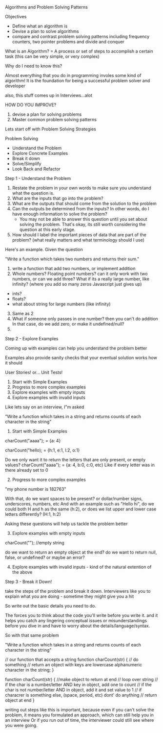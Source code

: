 Algorithms and Problem Solving Patterns 

Objectives 
- Define what an algorithm is
- Devise a plan to solve algorithms
- compare and contrast problem solving patterns including frequency counters, two pointer problems and divide and conquer

What is an Algorithm?  = A process or set of steps to accomplish a certain task (this can be very simple, or very complex)

Why do I need to know this? 

Almost everything that you do in programming involes some kind of algorithm!
It is the foundation for being a successful problem solver and developer 

also, this stuff comes up in Interviews...alot

HOW DO YOU IMPROVE?
1. devise a plan for solving problems
2. Master common problem solving patterns 

Lets start off with Problem Solving Strategies 

Problem Solving 
- Understand the Problem 
- Explore Concrete Examples
- Break it down
- Solve/Simplify
- Look Back and Refactor


Step 1 - Understand the Problem

1. Restate the problem in your own words to make sure you understand what the question is. 
2. What are the inputs that go into the problem?
3. What are the outputs that should come from the solution to the problem
4. Can the outputs be determined from the inputs? In other words, do I have enough information to solve the problem? 
    - You may not be able to answer this question until you set about solving the problem. That's okay, its still worth considering the question at this early stage. 
5. How should I label the important pieces of data that are part of the problem? (what really matters and what terminology should I use)

Here's an example. Given the question

"Write a function which takes two numbers and returns their sum."

1. write a function that add two numbers, or implement addition
2. Whole numbers? Floating point numbers? can it only work with two numbers, or can we add three? What if its a really large number, like infinity? (where you add so many zeros Javascript just gives up)
- ints?
- floats?
- what about string for large numbers (like infinity)
3. Same as 2
4. What if someone only passes in one number? then you can't do addition
    In that case, do we add zero, or make it undefined/null?
5.  

Step 2 - Explore Examples

Coming up with examples can help you understand the problem better

Examples also provide sanity checks that your eventual solution works how it should

User Stories! or... Unit Tests!

1. Start with Simple Examples
2. Progress to more complex examples
3. Explore examples with empty inputs 
4. Explore examples with invalid inputs 

Like lets say on an interview, I"m asked 

"Write a function which takes in a string and returns counts of each character in the string"

1. Start with Simple Examples 

charCount("aaaa"); = {a: 4}

charCount("hello); = {h:1, e:1, l:2, o:1}

Do we only want it to return the letters that are only present, or empty values?
charCount("aaaa"); = {a: 4, b:0, c:0, etc}
Like if every letter was in there already set to 0

2. Progress to more complex examples

"my phone number is 182763"

With that, do we want spaces to be present? or dollar/number signs, underscores, numbers, etc
And with an example such as 
"Hello hi", do we could both H and h as the same (h:2), or does we list upper and lower case letters differently? (H:1, h:2)

Asking these questions will help us tackle the problem better

3. Explore examples with empty inputs 

charCount(""); //empty string

do we want to return an empty object at the end?
do we want to return null, false, or undefined? or maybe an error?

4. Explore examples with invalid inputs - kind of the natural extention of the above

Step 3 - Break it Down!

take the steps of the problem and break it down. 
Interviewers like you to explain what you are doing - sometime they might give you a hit

So write out the basic details you need to do. 

The forces you to think about the code you'll write before you write it. and it helps you catch any lingering conceptual issues or misunderstandings before you dive in and have to worry about the details/language/syntax.

So with that same problem 

"Write a function which takes in a string and returns counts of each character in the string"

// our function that accepts a string
function charCount(str) {
    // do something
    // return an object with keys are lowercase alphanumeric character in the string; 
}

function charCount(str) {
    //make object to return at end
    // loop over string 
        // if the char is a number/letter AND key in object, add one to count
        // if the char is not number/letter AND in object, add it and set value to 1
        // if characrer is something else, (space, period, etc) dont' do anything
    // return object at end
}

writing out steps like this is important, because even if you can't solve the problem, it means you formulated an approach, which can still help you in an interview
Or if you run out of time, the interviewer could still see where you were going.